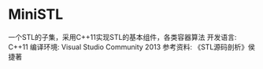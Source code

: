 # MiniSTL
一个STL的子集，采用C++11实现STL的基本组件，各类容器算法
开发语言: C++11
编译环境: Visual Studio Community 2013
参考资料: 《STL源码剖析》侯捷著
